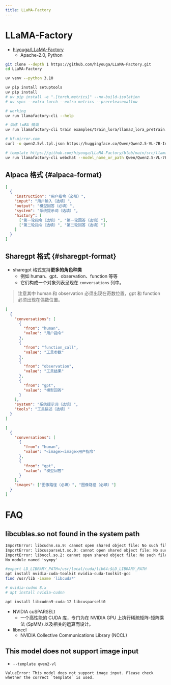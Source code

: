 ```yaml
---
title: LLaMA-Factory
---
```


# LLaMA-Factory

- [hiyouga/LLaMA-Factory](https://github.com/hiyouga/LLaMA-Factory)
  - Apache-2.0, Python

```bash
git clone --depth 1 https://github.com/hiyouga/LLaMA-Factory.git
cd LLaMA-Factory

uv venv --python 3.10

uv pip install setuptools
uv pip install
# uv pip install -e ".[torch,metrics]" --no-build-isolation
# uv sync --extra torch --extra metrics --prerelease=allow

# working
uv run llamafactory-cli --help

# 训练 LoRA 微调
uv run llamafactory-cli train examples/train_lora/llama3_lora_pretrain.yaml

# hf-mirror.com
curl -o qwen2.5vl.tpl.json https://huggingface.co/Qwen/Qwen2.5-VL-7B-Instruct/raw/main/chat_template.json

# template https://github.com/hiyouga/LLaMA-Factory/blob/main/src/llamafactory/data/template.py
uv run llamafactory-cli webchat --model_name_or_path Qwen/Qwen2.5-VL-7B-Instruct --template qwen2_vl
```

## Alpaca 格式 {#alpaca-format}

```json
[
  {
    "instruction": "用户指令（必填）",
    "input": "用户输入（选填）",
    "output": "模型回答（必填）",
    "system": "系统提示词（选填）",
    "history": [
      ["第一轮指令（选填）", "第一轮回答（选填）"],
      ["第二轮指令（选填）", "第二轮回答（选填）"]
    ]
  }
]
```

## Sharegpt 格式 {#sharegpt-format}

- sharegpt 格式支持**更多的角色种类**
  - 例如 human、gpt、observation、function 等等
  - 它们构成一个对象列表呈现在 `conversations` 列中。

> 注意其中 human 和 observation 必须出现在奇数位置，gpt 和 function 必须出现在偶数位置。

```json
[
  {
    "conversations": [
      {
        "from": "human",
        "value": "用户指令"
      },
      {
        "from": "function_call",
        "value": "工具参数"
      },
      {
        "from": "observation",
        "value": "工具结果"
      },
      {
        "from": "gpt",
        "value": "模型回答"
      }
    ],
    "system": "系统提示词（选填）",
    "tools": "工具描述（选填）"
  }
]
```

```json
[
  {
    "conversations": [
      {
        "from": "human",
        "value": "<image><image>用户指令"
      },
      {
        "from": "gpt",
        "value": "模型回答"
      }
    ],
    "images": ["图像路径（必填）", "图像路径（必填）"]
  }
]
```

# FAQ

## libcublas.so not found in the system path

```txt
ImportError: libcudnn.so.9: cannot open shared object file: No such file or directory
ImportError: libcusparseLt.so.0: cannot open shared object file: No such file or directory
ImportError: libnccl.so.2: cannot open shared object file: No such file or directory
No module named 'sympy'
```

```bash
#export LD_LIBRARY_PATH=/usr/local/cuda/lib64:$LD_LIBRARY_PATH
apt install nvidia-cuda-toolkit nvidia-cuda-toolkit-gcc
find /usr/lib -iname 'libcuda*'

# nvidia-cudnn 8.x
# apt install nvidia-cudnn

apt install libcudnn9-cuda-12 libcusparselt0
```

- NVIDIA cuSPARSELt
  - 一个高性能的 CUDA 库，专门为在 NVIDIA GPU 上执行稀疏矩阵-矩阵乘法 (SpMM) 以及相关的运算而设计。
- libnccl
  - NVIDIA Collective Communications Library (NCCL)

## This model does not support image input

- `--template qwen2-vl`

```
ValueError: This model does not support image input. Please check whether the correct `template` is used.
```
